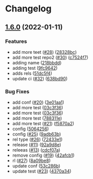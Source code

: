 # Changelog

## [1.6.0](https://github.com/rotsmi/gh-actions/compare/v1.5.2...v1.6.0) (2022-01-11)


### Features

* add more teet ([#28](https://github.com/rotsmi/gh-actions/issues/28)) ([28328bc](https://github.com/rotsmi/gh-actions/commit/28328bc5ac9b204cb5cf853d0739141cef4d2d92))
* add more test repo2 ([#30](https://github.com/rotsmi/gh-actions/issues/30)) ([c7524f7](https://github.com/rotsmi/gh-actions/commit/c7524f77ecc619717a14d75ccd6b6e78f3de24d2))
* adding name ([218bbdd](https://github.com/rotsmi/gh-actions/commit/218bbdd86419478bd36beb80c7378753fd9a212e))
* adding test ([9fc9642](https://github.com/rotsmi/gh-actions/commit/9fc964218082d27e49e06afc130198f4ea5360a3))
* adds rels ([51dc5f4](https://github.com/rotsmi/gh-actions/commit/51dc5f4498614cf154a7e985b9e4a24af3c6480b))
* update ci ([#32](https://github.com/rotsmi/gh-actions/issues/32)) ([638bd90](https://github.com/rotsmi/gh-actions/commit/638bd903205a8a5940784d5f0a457215c9c33a59))


### Bug Fixes

* add conf ([#20](https://github.com/rotsmi/gh-actions/issues/20)) ([3e01aa1](https://github.com/rotsmi/gh-actions/commit/3e01aa17ff6f1bfdcc5562e3dd4d819456b362d2))
* add more test ([03c3f36](https://github.com/rotsmi/gh-actions/commit/03c3f36dbf636571621b1d7b59139d8ac3390887))
* add more test ([03c3f36](https://github.com/rotsmi/gh-actions/commit/03c3f36dbf636571621b1d7b59139d8ac3390887))
* add more test ([788311e](https://github.com/rotsmi/gh-actions/commit/788311e09bfd4c7703938efc264b265a490b5bad))
* add more test ([#21](https://github.com/rotsmi/gh-actions/issues/21)) ([f5870a2](https://github.com/rotsmi/gh-actions/commit/f5870a2e7f9e5edd7ef8bf28ab708133b53b80db))
* config ([5064256](https://github.com/rotsmi/gh-actions/commit/50642568d47724ab9999456f6093976bc75276e6))
* config ([#25](https://github.com/rotsmi/gh-actions/issues/25)) ([9adb63b](https://github.com/rotsmi/gh-actions/commit/9adb63b6d4472578b9b31f461e093378a4413c7e))
* rel type ([#26](https://github.com/rotsmi/gh-actions/issues/26)) ([72433e1](https://github.com/rotsmi/gh-actions/commit/72433e10e5a4f61a1363a7402315d85aab02bf65))
* release ([#11](https://github.com/rotsmi/gh-actions/issues/11)) ([92a9d8e](https://github.com/rotsmi/gh-actions/commit/92a9d8efef6ca0b590cd1a94ce2f33311617a564))
* releeas ([#13](https://github.com/rotsmi/gh-actions/issues/13)) ([cdcf07a](https://github.com/rotsmi/gh-actions/commit/cdcf07a445db8335bd8aa8826f9080f498b3336b))
* remove config ([#19](https://github.com/rotsmi/gh-actions/issues/19)) ([42afcb1](https://github.com/rotsmi/gh-actions/commit/42afcb13af4bddf21007d5bc0a32dfb34ffc5d35))
* rl ([#27](https://github.com/rotsmi/gh-actions/issues/27)) ([8a09be8](https://github.com/rotsmi/gh-actions/commit/8a09be87e61ce557e92f1d78628643b63a0f1c59))
* update conf ([53c286b](https://github.com/rotsmi/gh-actions/commit/53c286bb3030be8c4b4b24adf1a76e1d1ca8b334))
* update test ([#23](https://github.com/rotsmi/gh-actions/issues/23)) ([4370a34](https://github.com/rotsmi/gh-actions/commit/4370a34d7f3aa6b0ba7ac83895c160f2aac144e8))
